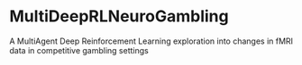 # MultiDeepRLNeuroGambling
A MultiAgent Deep Reinforcement Learning exploration into changes in fMRI data in competitive gambling settings
